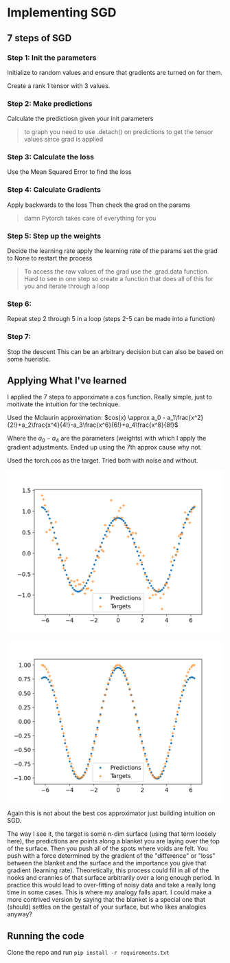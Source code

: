# Implementing SGD

## 7 steps of SGD

### Step 1: Init the parameters

Initialize to random values and ensure that gradients are turned on for them. 

Create a rank 1 tensor with 3 values. 

### Step 2: Make predictions

Calculate the predictiosn given your init parameters

> to graph you need to use .detach() on predictions to get the tensor values since grad is applied

### Step 3: Calculate the loss

Use the Mean Squared Error to find the loss

### Step 4: Calculate Gradients

Apply backwards to the loss
Then check the grad on the params

> damn Pytorch takes care of everything for you

### Step 5: Step up the weights

Decide the learning rate
apply the learning rate of the params
set the grad to None to restart the process

> To access the raw values of the grad use the .grad.data function. 
> Hard to see in one step so create a function that does all of this for you and iterate through a loop

### Step 6: 

Repeat step 2 through 5 in a loop (steps 2-5 can be made into a function)

### Step 7: 

Stop the descent
This can be an arbitrary decision but can also be based on some hueristic.

## Applying What I've learned

I applied the 7 steps to apporximate a cos function.  Really simple, just to moitivate the intuition for the technique.

Used the Mclaurin approximation:  $cos(x) \approx a_0 - a_1\frac{x^2}{2!}+a_2\frac{x^4}{4!}-a_3\frac{x^6}{6!}+a_4\frac{x^8}{8!}$

Where the $a_0 - a_4$ are the parameters (weights) with which I apply the gradient adjustments. Ended up using the 7th approx cause why not.

Used the torch.cos as the target. Tried both with noise and without.

![Noisy data](Noisy.png)

![Clean data](Not_Noisy.png)

Again this is not about the best cos approximator just building intuition on SGD.

The way I see it, the target is some n-dim surface (using that term loosely here), the predictions are points along a blanket you are laying over the top of the surface.  Then you push all of the spots where voids are felt. You push with a force determined by the gradient of the "difference" or "loss" between the blanket and the surface and the importance you give that gradient (learning rate). Theoretically, this process could fill in all of the nooks and crannies of that surface arbitrarily over a long enough period.  In practice this would lead to over-fitting of noisy data and take a really long time in some cases.  This is where my analogy falls apart.  I could make a more contrived version by saying that the blanket is a special one that (should) settles on the gestalt of your surface, but who likes analogies anyway?  

## Running the code

Clone the repo and run `pip install -r requirements.txt`




